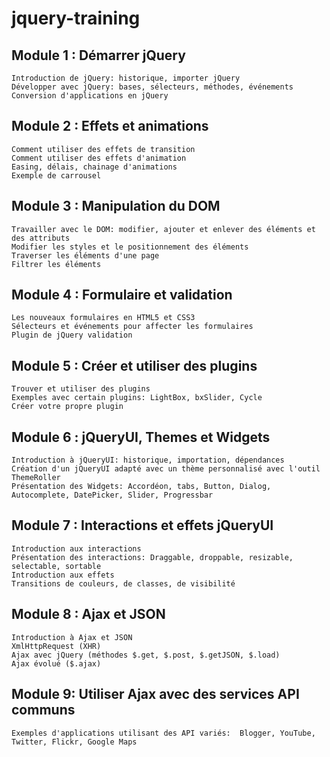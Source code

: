 # jquery-training

## Module 1 : Démarrer jQuery

    Introduction de jQuery: historique, importer jQuery
    Développer avec jQuery: bases, sélecteurs, méthodes, événements
    Conversion d'applications en jQuery

## Module 2 : Effets et animations

    Comment utiliser des effets de transition
    Comment utiliser des effets d'animation
    Easing, délais, chainage d'animations
    Exemple de carrousel

## Module 3 : Manipulation du DOM

    Travailler avec le DOM: modifier, ajouter et enlever des éléments et des attributs
    Modifier les styles et le positionnement des éléments
    Traverser les éléments d'une page
    Filtrer les éléments

## Module 4 : Formulaire et validation

    Les nouveaux formulaires en HTML5 et CSS3
    Sélecteurs et événements pour affecter les formulaires
    Plugin de jQuery validation

## Module 5 : Créer et utiliser des plugins

    Trouver et utiliser des plugins
    Exemples avec certain plugins: LightBox, bxSlider, Cycle
    Créer votre propre plugin

## Module 6 : jQueryUI, Themes et Widgets

    Introduction à jQueryUI: historique, importation, dépendances
    Création d'un jQueryUI adapté avec un thème personnalisé avec l'outil ThemeRoller
    Présentation des Widgets: Accordéon, tabs, Button, Dialog, Autocomplete, DatePicker, Slider, Progressbar

## Module 7 : Interactions et effets jQueryUI

    Introduction aux interactions
    Présentation des interactions: Draggable, droppable, resizable, selectable, sortable
    Introduction aux effets
    Transitions de couleurs, de classes, de visibilité

## Module 8 : Ajax et JSON

    Introduction à Ajax et JSON
    XmlHttpRequest (XHR)
    Ajax avec jQuery (méthodes $.get, $.post, $.getJSON, $.load)
    Ajax évolué ($.ajax)

## Module 9: Utiliser Ajax avec des services API communs

    Exemples d'applications utilisant des API variés:  Blogger, YouTube, Twitter, Flickr, Google Maps


